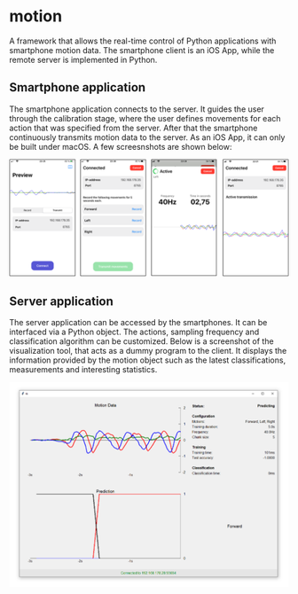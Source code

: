 # motion

A framework that allows the real-time control of Python applications with smartphone motion data. The smartphone client is an iOS App, while the remote server is implemented in Python.

## Smartphone application

The smartphone application connects to the server. It guides the user through the calibration stage, where the user defines movements for each action that was specified from the server. After that the smartphone continuously transmits motion data to the server. As an iOS App, it can only be built under macOS.
A few screesnshots are shown below:

![](res/overview.PNG)

## Server application

The server application can be accessed by the smartphones. It can be interfaced via a Python object. The actions, sampling frequency and classification algorithm can be customized.
Below is a screenshot of the visualization tool, that acts as a dummy program to the client. It displays the information provided by the motion object such as the latest classifications, measurements and interesting statistics.

![](res/server.PNG)
